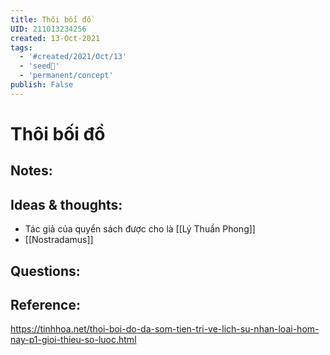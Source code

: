 ```yaml
---
title: Thôi bối đồ
UID: 211013234256
created: 13-Oct-2021
tags:
  - '#created/2021/Oct/13'
  - 'seed🥜'
  - 'permanent/concept'
publish: False
---
```

# Thôi bối đồ

## Notes:


## Ideas & thoughts:
- Tác giả của quyển sách được cho là [[Lý Thuần Phong]]
- [[Nostradamus]]

## Questions:

## Reference:
https://tinhhoa.net/thoi-boi-do-da-som-tien-tri-ve-lich-su-nhan-loai-hom-nay-p1-gioi-thieu-so-luoc.html